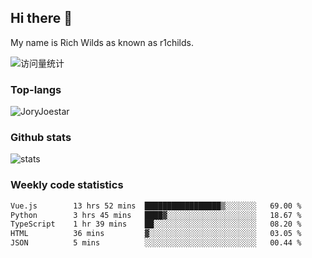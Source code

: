 ## Hi there 👋

My name is Rich Wilds as known as r1childs.

<img src="https://komarev.com/ghpvc/?username=JoryJoestar&label=Views&color=0e75b6&style=flat" alt="访问量统计" />

### Top-langs

<p><img src="https://github-readme-stats.vercel.app/api/top-langs?username=JoryJoestar&show_icons=true&locale=en&layout=compact&size_weight=0&count_weight=1" alt="JoryJoestar" /></p>   

### Github stats

<picture>
  <source
    srcset="https://github-readme-stats-au6v.vercel.app/api?username=JoryJoestar&count_private=true&show_icons=true"
    media="(prefers-color-scheme: dark)"
  />
  <source
    srcset="https://github-readme-stats-au6v.vercel.app/api?username=JoryJoestar&count_private=true&show_icons=true"
    media="(prefers-color-scheme: light), (prefers-color-scheme: no-preference)"
  />
  <img src="https://github-readme-stats-au6v.vercel.app/api?username=JoryJoestar&count_private=true&show_icons=true&hide_rank=true" alt="stats"/>
</picture>

###  Weekly code statistics

<!--START_SECTION:waka-->

```txt
Vue.js        13 hrs 52 mins  █████████████████▒░░░░░░░   69.00 %
Python        3 hrs 45 mins   ████▓░░░░░░░░░░░░░░░░░░░░   18.67 %
TypeScript    1 hr 39 mins    ██░░░░░░░░░░░░░░░░░░░░░░░   08.20 %
HTML          36 mins         ▓░░░░░░░░░░░░░░░░░░░░░░░░   03.05 %
JSON          5 mins          ░░░░░░░░░░░░░░░░░░░░░░░░░   00.44 %
```

<!--END_SECTION:waka-->
